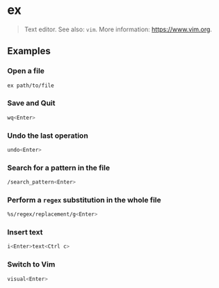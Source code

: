 # ex

> Text editor. See also: `vim`. More information: <https://www.vim.org>.

## Examples

### Open a file

```bash
ex path/to/file
```

### Save and Quit

```bash
wq<Enter>
```

### Undo the last operation

```bash
undo<Enter>
```

### Search for a pattern in the file

```bash
/search_pattern<Enter>
```

### Perform a `regex` substitution in the whole file

```bash
%s/regex/replacement/g<Enter>
```

### Insert text

```bash
i<Enter>text<Ctrl c>
```

### Switch to Vim

```bash
visual<Enter>
```
